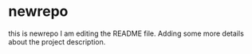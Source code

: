 # newrepo
this is newrepo
I am editing the README file. Adding some more details about the project description.
